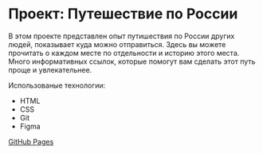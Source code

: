 # Проект: Путешествие по России

В этом проекте представлен опыт путишествия по России других людей,
показывает куда можно отправиться. Здесь вы можете прочитать о каждом
месте по отдельности и историю этого места.
Много информативных ссылок, которые помогут вам сделать этот путь проще и увлекательнее.

Использованые технологии:

- HTML
- CSS
- Git
- Figma

[GitHub Pages](https://ann-wi.github.io/russian-travel/)
